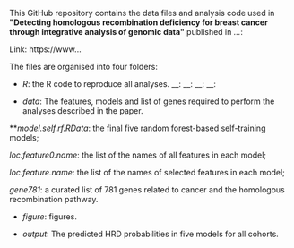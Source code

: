 This GitHub repository contains the data files and analysis code used in **"Detecting homologous recombination deficiency for breast cancer through integrative analysis of genomic data"** published in _..._: 

Link: https://www...

The files are organised into four folders:

* _R_: the R code to reproduce all analyses.
__: 
__:
__:
__:

* _data_: The features, models and list of genes required to perform the analyses described in the paper.
  
**_model.self.rf.RData_: the final five random forest-based self-training models;

_loc.feature0.name_: the list of the names of all features in each model;

_loc.feature.name_: the list of the names of selected features in each model;

_gene781_: a curated list of 781 genes related to cancer and the homologous recombination pathway.

* _figure_: figures.

* _output_: The predicted HRD probabilities in five models for all cohorts.

